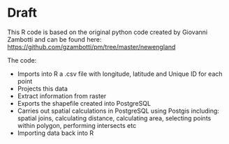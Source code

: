 # Draft

This R code is based on the original python code created by Giovanni Zambotti and can be found here:
https://github.com/gzambotti/pm/tree/master/newengland

The code:
- Imports into R a .csv file with longitude, latitude and Unique ID for each point
- Projects this data
- Extract information from raster
- Exports the shapefile created into PostgreSQL
- Carries out spatial calculations in PostgreSQL using Postgis including: spatial joins, calculating distance, calculating area, 
selecting points within polygon, performing intersects etc
- Importing data back into R

